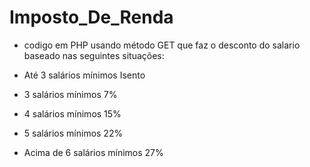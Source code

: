 # Imposto_De_Renda
 
- codigo em PHP usando método GET que faz o desconto do salario baseado nas seguintes situações:


- Até 3 salários mínimos Isento
- 3 salários mínimos 7%
- 4 salários mínimos 15%
- 5 salários mínimos 22%
- Acima de 6 salários mínimos 27%